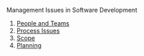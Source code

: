 Management Issues in Software Development

1. [People and Teams](/people/)
1. [Process Issues](/process/)
1. [Scope](/scope/)
1. [Planning](/planning/)
